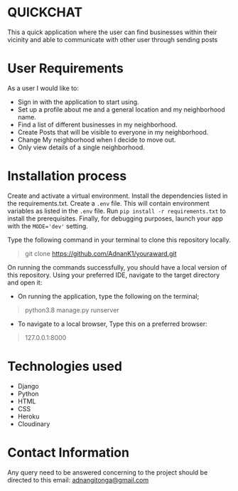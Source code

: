 # QUICKCHAT
This a quick application where the user can find businesses within their vicinity and able to communicate with other user through sending posts

# User Requirements
As a user I would like to:
* Sign in with the application to start using.
* Set up a profile about me and a general location and my neighborhood name.
* Find a list of different businesses in my neighborhood.
* Create Posts that will be visible to everyone in my neighborhood.
* Change My neighborhood when I decide to move out.
* Only view details of a single neighborhood.


# Installation process
Create and activate a virtual environment.
Install the dependencies listed in the requirements.txt.
Create a <code>.env</code> file. This will contain environment variables as listed in the <code>.env</code> file.
Run <code>pip install -r requirements.txt</code> to install the prerequisites.
Finally, for debugging purposes, launch your app with the <code>MODE='dev'</code> setting.

Type the following command in your terminal to clone this repository locally.
>​git clone https://github.com/AdnanK1/youraward.git

On running the commands successfully, you should have a local version of this repository.
Using your preferred IDE, navigate to the target directory and open it:
* On running the application, type the following on the terminal;
> python3.8 manage.py runserver

* To navigate to a local browser, Type this on a preferred browser:
> 127.0.0.1:8000

# Technologies used
* Django
* Python
* HTML
* CSS
* Heroku
* Cloudinary 

# Contact Information
Any query need to be answered concerning to the project should be directed to this email: adnangitonga@gmail.com